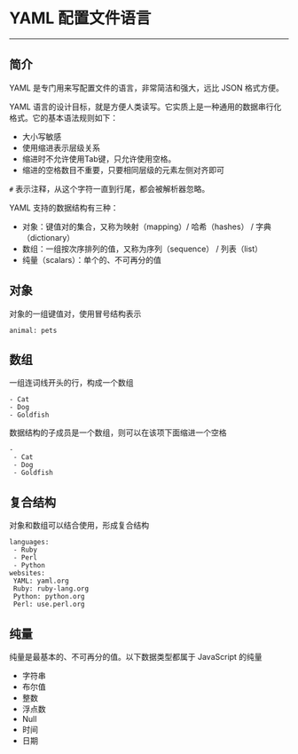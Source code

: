# YAML 配置文件语言

---

## 简介

YAML 是专门用来写配置文件的语言，非常简洁和强大，远比 JSON 格式方便。

YAML 语言的设计目标，就是方便人类读写。它实质上是一种通用的数据串行化格式。它的基本语法规则如下：

* 大小写敏感
* 使用缩进表示层级关系
* 缩进时不允许使用Tab键，只允许使用空格。
* 缩进的空格数目不重要，只要相同层级的元素左侧对齐即可

```#``` 表示注释，从这个字符一直到行尾，都会被解析器忽略。

YAML 支持的数据结构有三种：

* 对象：键值对的集合，又称为映射（mapping）/ 哈希（hashes） / 字典（dictionary）
* 数组：一组按次序排列的值，又称为序列（sequence） / 列表（list）
* 纯量（scalars）：单个的、不可再分的值

## 对象

对象的一组键值对，使用冒号结构表示

```
animal: pets
```

## 数组

一组连词线开头的行，构成一个数组

```
- Cat
- Dog
- Goldfish
```

数据结构的子成员是一个数组，则可以在该项下面缩进一个空格

```
-
 - Cat
 - Dog
 - Goldfish
```

## 复合结构

对象和数组可以结合使用，形成复合结构

```
languages:
 - Ruby
 - Perl
 - Python 
websites:
 YAML: yaml.org 
 Ruby: ruby-lang.org 
 Python: python.org 
 Perl: use.perl.org 
```

## 纯量

纯量是最基本的、不可再分的值。以下数据类型都属于 JavaScript 的纯量

* 字符串
* 布尔值
* 整数
* 浮点数
* Null
* 时间
* 日期